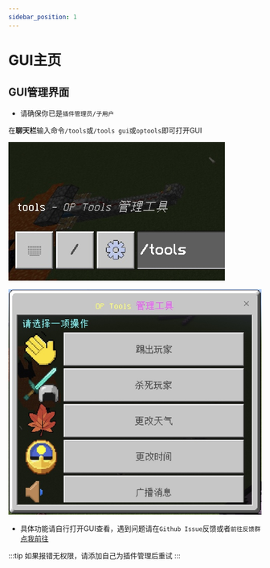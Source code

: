 ```yaml
---
sidebar_position: 1
---
```


# GUI主页

## GUI管理界面

- 请确保你已是`插件管理员/子用户`

在**聊天栏**输入命令`/tools`或`/tools gui`或`optools`即可打开GUI

![IMG_0761](./img/main0.jpg)

![IMG_0760](./img/main1.jpg)

- 具体功能请自行打开GUI查看，遇到问题请在`Github Issue`反馈或者`前往反馈群`[点我前往](https://qm.qq.com/cgi-bin/qm/qr?k=jmd_S7-T9UGiVp9eiPyHtuIuEApwVIq5&authKey=6c4npR7mamU4DP72JQKTYQAIz12vhRXHE4/U6GCriqjtiQpaa3Gf6Q+sYricFR9y&noverify=0)

:::tip
如果报错无权限，请添加自己为插件管理后重试
:::
